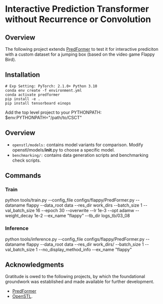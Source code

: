 # Interactive Prediction Transformer without Recurrence or Convolution

## Overview

The following project extends [PredFormer](https://github.com/yyyujintang/PredFormer) to test it for interactive prediciton with a custom dataset for a jumping box (based on the video game Flappy Bird).

## Installation

```
# Exp Setting: PyTorch: 2.1.0+ Python 3.10
conda env create -f environment.yml  
conda activate predformer
pip install -e .
pip install tensorboard einops
```

Add the top level project to your PYTHONPATH:  $env:PYTHONPATH="/path/to/CSCT"

## Overview

- `openstl/models:` contains model variants for comparison. Modify openstl/models/__init__.py to choose a specific model.
- `benchmarking/:` contains data generation scripts and benchmarking check scripts.


## Commands
### Train

python tools/train.py --config_file configs/flappy/PredFormer.py --dataname flappy --data_root data --res_dir work_dirs --batch_size 1 --val_batch_size 16 --epoch 30 --overwrite --lr 1e-3 --opt adamw --weight_decay 1e-2 --ex_name "flappy"  --tb_dir logs_tb/03_08

### Inference

python tools/inference.py --config_file configs/flappy/PredFormer.py --dataname flappy --data_root data --res_dir work_dirs/ --batch_size 1 --val_batch_size 1 --no_display_method_info --ex_name "flappy"

## Acknowledgments

Gratitude is owed to the following projects, by which the foundational groundwork was established and made available for further development.

- [PredFormer](https://github.com/yyyujintang/PredFormer) 
- [OpenSTL](https://github.com/chengtan9907/OpenSTL). 



